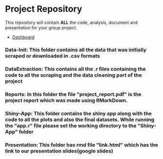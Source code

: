# Project Repository

This repository will contain **ALL** the code, analysis, document and presentation for your group project.

- [Dashboard](https://3tglku-arnav-singla.shinyapps.io/OlympicsDataAnalysis/)
 
### Data-Init: This folder contains all the data that was initially scraped or downloaded in .csv formats

### DataExtraction: This contains all the .r files containing the code to all the scraping and the data cleaning part of the project

### Reports: In this folder the file "project_report.pdf" is the project report which was made using RMarkDown.

### Shiny-App: This folder contains the shiny app along with the code to all the plots and also the final datasets. While running the "app.r" file please set the working directory to the "Shiny-App" folder

### Presentation: This folder has rmd file "link.html" which has the link to our presentation slides(google slides)
